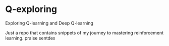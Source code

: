 # Q-exploring
Exploring Q-learning and Deep Q-learning

Just a repo that contains snippets of my journey to mastering reinforcement learning.
praise sentdex
